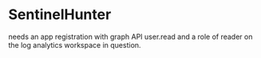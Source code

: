 # SentinelHunter

needs an app registration with graph API user.read and a role of reader on the log analytics workspace in question.